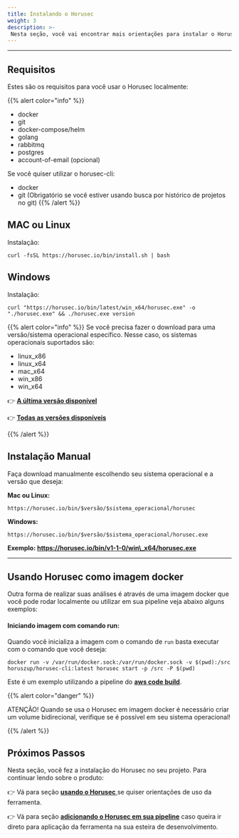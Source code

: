 ```yaml
---
title: Instalando o Horusec
weight: 3
description: >-
 Nesta seção, você vai encontrar mais orientações para instalar o Horusec de acordo com seu sistema operacional.
---
```


---

## Requisitos

Estes são os requisitos para você usar o Horusec localmente: 

{{% alert color="info" %}}
* docker
* git
* docker-compose/helm
* golang
* rabbitmq
* postgres
* account-of-email (opcional)

Se você quiser utilizar o horusec-cli: 

* docker
* git (Obrigatório se você estiver usando busca por histórico de projetos no git)
{{% /alert %}}



## **MAC ou Linux**

Instalação:


   ```text
curl -fsSL https://horusec.io/bin/install.sh | bash
```     


## **Windows**

Instalação:

   ```text
curl "https://horusec.io/bin/latest/win_x64/horusec.exe" -o "./horusec.exe" && ./horusec.exe version
```  

{{% alert color="info" %}}
Se você precisa fazer o download para uma versão/sistema operacional específico. Nesse caso, os sistemas operacionais suportados são:

* linux_x86
* linux_x64
* mac_x64
* win_x86
* win_x64

👉 [**A última versão disponível**](https://horusec.io/bin/version-cli-latest.txt)

👉 [**Todas as versões disponíveis**](https://horusec.io/bin/all-version-cli.txt)

{{% /alert %}}

## **Instalação Manual**

Faça download manualmente escolhendo seu sistema operacional e a versão que deseja:

**Mac ou Linux:**

```text
https://horusec.io/bin/$versão/$sistema_operacional/horusec
```

**Windows:**

```text
https://horusec.io/bin/$versão/$sistema_operacional/horusec.exe
```

**Exemplo: https://horusec.io/bin/v1-1-0/win\_x64/horusec.exe**


-------

## **Usando Horusec como imagem docker**

Outra forma de realizar suas análises é através de uma imagem docker que você pode rodar localmente ou utilizar em sua pipeline veja abaixo alguns exemplos:

#### **Iniciando imagem com comando run:**

Quando você inicializa a imagem com o comando de `run` basta executar com o comando que você deseja:

```text
docker run -v /var/run/docker.sock:/var/run/docker.sock -v $(pwd):/src horuszup/horusec-cli:latest horusec start -p /src -P $(pwd)
```

Este é um exemplo utilizando a pipeline do [**aws code build**](adicionando-o-horusec-em-sua-pipeline.md).


{{% alert color="danger" %}}

ATENÇÃO! Quando se usa o Horusec em imagem docker é necessário criar um volume bidirecional, verifique se é possível em seu sistema operacional!

{{% /alert %}}

## **Próximos Passos**

Nesta seção, você fez a instalação do Horusec no seu projeto. Para continuar lendo sobre o produto: 

👉 Vá para seção [**usando o Horusec** ](usando-o-horusec.md)se quiser orientações de uso da ferramenta.

👉 Vá para seção [**adicionando o Horusec em sua pipeline**](adicionando-o-horusec-em-sua-pipeline.md) caso queira ir direto para aplicação da ferramenta na sua esteira de desenvolvimento. 